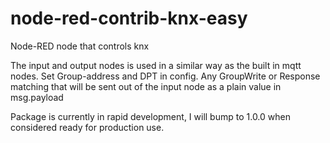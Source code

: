 # node-red-contrib-knx-easy
Node-RED node that controls knx

The input and output nodes is used in a similar way as the built in mqtt nodes.
Set Group-address and DPT in config. Any GroupWrite or Response matching that will be sent out of the input node as a plain value in msg.payload


Package is currently in rapid development, I will bump to 1.0.0 when considered ready for production use.